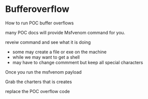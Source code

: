 # Bufferoverflow
How to run POC buffer overflows

many POC docs will provide Msfvenom command for you.

reveiw command and see what it is doing
- some may create a file or exe on the machine 
- while we may want to get a shell
- may have to change commment but keep all special characters

Once you run the msfvenom payload

Grab the charters that is creates

replace the POC overflow code
